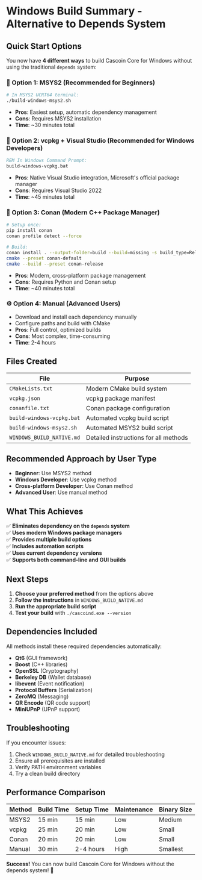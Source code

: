 # Windows Build Summary - Alternative to Depends System

## Quick Start Options

You now have **4 different ways** to build Cascoin Core for Windows without using the traditional `depends` system:

### 🚀 Option 1: MSYS2 (Recommended for Beginners)
```bash
# In MSYS2 UCRT64 terminal:
./build-windows-msys2.sh
```
- **Pros**: Easiest setup, automatic dependency management
- **Cons**: Requires MSYS2 installation
- **Time**: ~30 minutes total

### 🏢 Option 2: vcpkg + Visual Studio (Recommended for Windows Developers)
```cmd
REM In Windows Command Prompt:
build-windows-vcpkg.bat
```
- **Pros**: Native Visual Studio integration, Microsoft's official package manager
- **Cons**: Requires Visual Studio 2022
- **Time**: ~45 minutes total

### 🐍 Option 3: Conan (Modern C++ Package Manager)
```bash
# Setup once:
pip install conan
conan profile detect --force

# Build:
conan install . --output-folder=build --build=missing -s build_type=Release
cmake --preset conan-default
cmake --build --preset conan-release
```
- **Pros**: Modern, cross-platform package management
- **Cons**: Requires Python and Conan setup
- **Time**: ~40 minutes total

### ⚙️ Option 4: Manual (Advanced Users)
- Download and install each dependency manually
- Configure paths and build with CMake
- **Pros**: Full control, optimized builds
- **Cons**: Most complex, time-consuming
- **Time**: 2-4 hours

## Files Created

| File | Purpose |
|------|---------|
| `CMakeLists.txt` | Modern CMake build system |
| `vcpkg.json` | vcpkg package manifest |
| `conanfile.txt` | Conan package configuration |
| `build-windows-vcpkg.bat` | Automated vcpkg build script |
| `build-windows-msys2.sh` | Automated MSYS2 build script |
| `WINDOWS_BUILD_NATIVE.md` | Detailed instructions for all methods |

## Recommended Approach by User Type

- **Beginner**: Use MSYS2 method
- **Windows Developer**: Use vcpkg method  
- **Cross-platform Developer**: Use Conan method
- **Advanced User**: Use manual method

## What This Achieves

✅ **Eliminates dependency on the `depends` system**  
✅ **Uses modern Windows package managers**  
✅ **Provides multiple build options**  
✅ **Includes automation scripts**  
✅ **Uses current dependency versions**  
✅ **Supports both command-line and GUI builds**  

## Next Steps

1. **Choose your preferred method** from the options above
2. **Follow the instructions** in `WINDOWS_BUILD_NATIVE.md`
3. **Run the appropriate build script** 
4. **Test your build** with `./cascoind.exe --version`

## Dependencies Included

All methods install these required dependencies automatically:
- **Qt6** (GUI framework)
- **Boost** (C++ libraries)
- **OpenSSL** (Cryptography)
- **Berkeley DB** (Wallet database)
- **libevent** (Event notification)
- **Protocol Buffers** (Serialization)
- **ZeroMQ** (Messaging)
- **QR Encode** (QR code support)
- **MiniUPnP** (UPnP support)

## Troubleshooting

If you encounter issues:
1. Check `WINDOWS_BUILD_NATIVE.md` for detailed troubleshooting
2. Ensure all prerequisites are installed
3. Verify PATH environment variables
4. Try a clean build directory

## Performance Comparison

| Method | Build Time | Setup Time | Maintenance | Binary Size |
|--------|------------|------------|-------------|-------------|
| MSYS2 | 15 min | 15 min | Low | Medium |
| vcpkg | 25 min | 20 min | Low | Small |
| Conan | 20 min | 20 min | Low | Small |
| Manual | 30 min | 2-4 hours | High | Smallest |

**Success!** You can now build Cascoin Core for Windows without the depends system! 🎉
